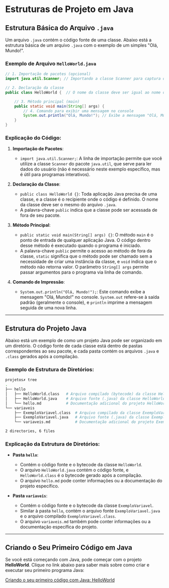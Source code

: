 # Estruturas de Projeto em Java

## Estrutura Básica do Arquivo `.java`

Um arquivo `.java` contém o código fonte de uma classe. Abaixo está a estrutura básica de um arquivo `.java` com o exemplo de um simples "Olá, Mundo!".

### Exemplo de Arquivo `HelloWorld.java`

```java
// 1. Importação de pacotes (opcional)
import java.util.Scanner; // Importando a classe Scanner para captura de dados (não necessária neste exemplo)

// 2. Declaração da classe
public class HelloWorld {  // O nome da classe deve ser igual ao nome do arquivo (HelloWorld.java)

    // 3. Método principal (main)
    public static void main(String[] args) {
        // 4. Comando para exibir uma mensagem no console
        System.out.println("Olá, Mundo!"); // Exibe a mensagem "Olá, Mundo!" no console
    }
}
```

### Explicação do Código:

1. **Importação de Pacotes**:
   - `import java.util.Scanner;`: A linha de importação permite que você utilize a classe `Scanner` do pacote `java.util`, que serve para ler dados do usuário (não é necessário neste exemplo específico, mas é útil para programas interativos).
   
2. **Declaração da Classe**:
   - `public class HelloWorld {}`: Toda aplicação Java precisa de uma classe, e a classe é o recipiente onde o código é definido. O nome da classe deve ser o mesmo do arquivo `.java`. 
   - A palavra-chave `public` indica que a classe pode ser acessada de fora de seu pacote.

3. **Método Principal**:
   - `public static void main(String[] args) {}`: O método `main` é o ponto de entrada de qualquer aplicação Java. O código dentro desse método é executado quando o programa é iniciado.
   - A palavra-chave `public` permite o acesso ao método de fora da classe, `static` significa que o método pode ser chamado sem a necessidade de criar uma instância da classe, e `void` indica que o método não retorna valor. O parâmetro `String[] args` permite passar argumentos para o programa via linha de comando.

4. **Comando de Impressão**:
   - `System.out.println("Olá, Mundo!");`: Este comando exibe a mensagem "Olá, Mundo!" no console. `System.out` refere-se à saída padrão (geralmente o console), e `println` imprime a mensagem seguida de uma nova linha.

---

## Estrutura do Projeto Java

Abaixo está um exemplo de como um projeto Java pode ser organizado em um diretório. O código fonte de cada classe está dentro de pastas correspondentes ao seu pacote, e cada pasta contém os arquivos `.java` e `.class` gerados após a compilação.

### Exemplo de Estrutura de Diretórios:

```bash
projetos✗ tree
.
├── hello
│   ├── HelloWorld.class   # Arquivo compilado (bytecode) da classe HelloWorld
│   ├── HelloWorld.java    # Arquivo fonte (.java) da classe HelloWorld
│   └── hello.md           # Documentação adicional do projeto HelloWorld
└── variaveis
    ├── ExemploVariavel.class  # Arquivo compilado da classe ExemploVariavel
    ├── ExemploVariavel.java   # Arquivo fonte (.java) da classe ExemploVariavel
    └── variaveis.md           # Documentação adicional do projeto ExemploVariavel

2 directories, 6 files
```

### Explicação da Estrutura de Diretórios:

- **Pasta `hello`**:
  - Contém o código fonte e o bytecode da classe `HelloWorld`.
  - O arquivo `HelloWorld.java` contém o código fonte, e `HelloWorld.class` é o bytecode gerado após a compilação.
  - O arquivo `hello.md` pode conter informações ou a documentação do projeto específico.

- **Pasta `variaveis`**:
  - Contém o código fonte e o bytecode da classe `ExemploVariavel`.
  - Similar à pasta `hello`, contém o arquivo fonte `ExemploVariavel.java` e o arquivo compilado `ExemploVariavel.class`.
  - O arquivo `variaveis.md` também pode conter informações ou a documentação específica do projeto.

---

## Criando o Seu Primeiro Código em Java

Se você está começando com Java, pode começar com o projeto **HelloWorld**. Clique no link abaixo para saber mais sobre como criar e executar seu primeiro programa Java:

[Criando o seu primeiro código com Java: HelloWorld](./codigo.md)
